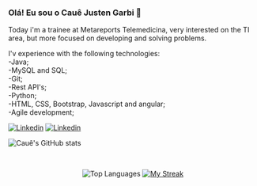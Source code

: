 ### Olá! Eu sou o Cauê Justen Garbi 👋
Today i'm a trainee at Metareports Telemedicina, very interested on the TI area, but more focused on developing and solving problems.

I'v experience with the following technologies: <br>
-Java; <br>
-MySQL and SQL; <br>
-Git; <br>
-Rest API's; <br>
-Python; <br>
-HTML, CSS, Bootstrap, Javascript and angular; <br>
-Agile development; 





[![Linkedin](https://img.shields.io/badge/LinkedIn-0077B5?style=for-the-badge&logo=linkedin&logoColor=white)](https://www.linkedin.com/in/caue-justen-garbi/)
[![Linkedin](https://img.shields.io/badge/Gmail-D14836?style=for-the-badge&logo=gmail&logoColor=white)](mailto:caue.justen@hotmail.com) 

![Cauê's GitHub stats](https://github-readme-stats.vercel.app/api?username=garbizada&show_icons=true&theme=tokyonight)

<br>

<p align="center">
  <img src="https://github-readme-stats.vercel.app/api/top-langs/?username=garbizada&theme=tokyonight&hide_border=false&include_all_commits=true&count_private=true&layout=compact" alt="Top Languages" />
    <td style="border:none;"><a target="_blank" href="https://github.com/DenverCoder1/github-readme-streak-stats"><img src="https://github-readme-streak-stats.herokuapp.com?user=garbizada&theme=react&dates=8b8b8b&background=0000&hide_border=true" alt="My Streak"/></a></td>
   </tr>
</p>
